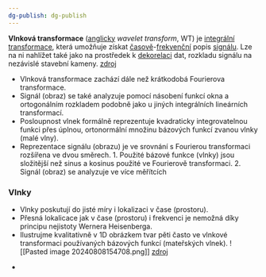 ```yaml
---
dg-publish: dg-publish
---
```

**Vlnková transformace** ([anglicky](https://cs.wikipedia.org/wiki/Angli%C4%8Dtina "Angličtina") _wavelet transform_, WT) je [integrální transformace](https://cs.wikipedia.org/wiki/Integr%C3%A1ln%C3%AD_transformace "Integrální transformace"), která umožňuje získat [časově](https://cs.wikipedia.org/wiki/%C4%8Cas "Čas")-[frekvenční](https://cs.wikipedia.org/wiki/Frekvence "Frekvence") popis [signálu](https://cs.wikipedia.org/wiki/Sign%C3%A1l "Signál"). Lze na ni nahlížet také jako na prostředek k [dekorelaci](https://cs.wikipedia.org/wiki/Korelace "Korelace") dat, rozkladu signálu na nezávislé stavební kameny.
[zdroj](https://cs.wikipedia.org/wiki/Vlnkov%C3%A1_transformace)
- Vlnková transformace zachází dále než krátkodobá Fourierova transformace. 
-  Signál (obraz) se také analyzuje pomocí násobení funkcí okna a ortogonálním rozkladem podobně jako u jiných integrálních lineárních transformací.  
- Posloupnost vlnek formálně reprezentuje kvadraticky integrovatelnou funkci přes úplnou, ortonormální množinu bázových funkcí zvanou vlnky (malé vlny).  
- Reprezentace signálu (obrazu) je ve srovnání s Fourierou transformaci rozšířena ve dvou směrech. 1. Použité bázové funkce (vlnky) jsou složitější než sinus a kosinus použité ve Fourierově transformaci. 2. Signál (obraz) se analyzuje ve více měřítcích
### Vlnky 
- Vlnky poskutují do jisté míry i lokalizaci v čase (prostoru).
- Přesná lokalicace jak v čase (prostoru) i frekvenci je nemožná díky principu nejistoty Wernera Heisenberga. 
- Ilustrujme kvalitativně v 1D obrázkem tvar pěti často ve vlnkové transformaci používaných bázových funkcí (mateřských vlnek).
![[Pasted image 20240808154708.png]]
[zdroj](https://people.ciirc.cvut.cz/~hlavac/TeachPresCz/11DigZprObr/14WaveletsCz.pdf)

+